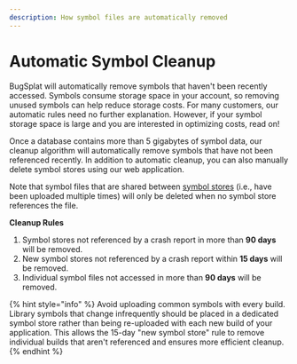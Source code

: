 ```yaml
---
description: How symbol files are automatically removed
---
```


# Automatic Symbol Cleanup

BugSplat will automatically remove symbols that haven't been recently accessed.  Symbols consume storage space in your account, so removing unused symbols can help reduce storage costs.  For many customers, our automatic rules need no further explanation.  However, if your symbol storage space is large and you are interested in optimizing costs, read on!

Once a database contains more than 5 gigabytes of symbol data, our cleanup algorithm will automatically remove symbols that have not been referenced recently.  In addition to automatic cleanup, you can also manually delete symbol stores using our web application.

Note that symbol files that are shared between [symbol stores](../../../education/bugsplat-terminology.md#symbol-store) (i.e., have been uploaded multiple times) will only be deleted when no symbol store references the file.

**Cleanup Rules**

1. Symbol stores not referenced by a crash report in more than **90 days** will be removed.&#x20;
2. New symbol stores not referenced by a crash report within **15 days** will be removed.
3. Individual symbol files not accessed in more than **90 days** will be removed.

{% hint style="info" %}
Avoid uploading common symbols with every build. Library symbols that change infrequently should be placed in a dedicated symbol store rather than being re-uploaded with each new build of your application. This allows the 15-day "new symbol store" rule to remove individual builds that aren't referenced and ensures more efficient cleanup.
{% endhint %}
